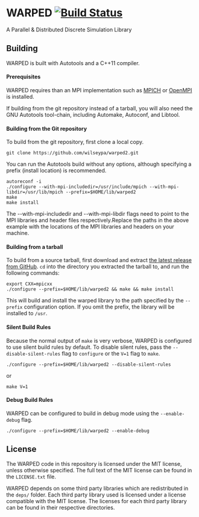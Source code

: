 # WARPED [![Build Status](http://img.shields.io/travis/wilseypa/warped2/master.svg)](https://travis-ci.org/wilseypa/warped2)

A Parallel & Distributed Discrete Simulation Library

## Building

WARPED is built with Autotools and a C++11 compiler.

#### Prerequisites

WARPED requires than an MPI implementation such as [MPICH](http://www.mpich.org/) or
[OpenMPI](http://www.open-mpi.org/) is installed.

If building from the git repository instead of a tarball, you  will also need the GNU
Autotools tool-chain, including Automake, Autoconf, and Libtool. 

#### Building from the Git repository

To build from the git repository, first clone a local copy.

	git clone https://github.com/wilseypa/warped2.git 

You can run the Autotools build without any options, although specifying a prefix (install
location) is recommended.

    autoreconf -i
    ./configure --with-mpi-includedir=/usr/include/mpich --with-mpi-libdir=/usr/lib/mpich --prefix=$HOME/lib/warped2
    make
    make install

The --with-mpi-includedir and --with-mpi-libdir flags need to point to the MPI libraries and
header files respectively.Replace the paths in the above example with the locations of the MPI libraries and headers
on your machine.  

#### Building from a tarball

To build from a source tarball, first download and extract [the latest release from
GitHub](https://github.com/wilseypa/warped/releases). `cd` into the directory you
extracted the tarball to, and run the following commands:

    export CXX=mpicxx
	./configure --prefix=$HOME/lib/warped2 && make && make install

This will build and install the warped library to the path specified by the `--prefix`
configuration option. If you omit the prefix, the library will be installed to `/usr`.

#### Silent Build Rules

Because the normal output of `make` is very verbose, WARPED is configured to use silent
build rules by default. To disable silent rules, pass the `--disable-silent-rules` flag to
`configure` or the `V=1` flag to `make`.

    ./configure --prefix=$HOME/lib/warped2 --disable-silent-rules

or

    make V=1

#### Debug Build Rules

WARPED can be configured to build in debug mode using the `--enable-debug` flag.

    ./configure --prefix=$HOME/lib/warped2 --enable-debug

## License

The WARPED code in this repository is licensed under the MIT license, unless otherwise
specified. The full text of the MIT license can be found in the `LICENSE.txt` file.  

WARPED depends on some third party libraries which are redistributed in the `deps/`
folder. Each third party library used is licensed under a license compatible with the MIT
license. The licenses for each third party library can be found in their respective
directories. 
